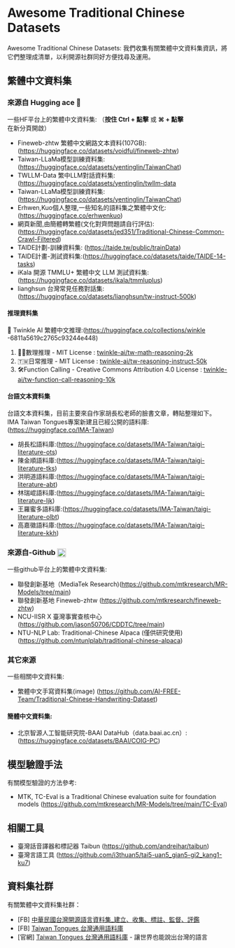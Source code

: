 # Awesome Traditional Chinese Datasets
Awesome Traditional Chinese Datasets: 
我們收集有關繁體中文資料集資訊，將它們整理成清單，以利開源社群同好方便找尋及運用。

## 繁體中文資料集

### 來源自 Hugging ace 🤗
一些HF平台上的繁體中文資料集: （**按住 Ctrl + 點擊** 或 **⌘ + 點擊** 在新分頁開啟）
- Fineweb-zhtw 繁體中文網路文本資料(107GB):(https://huggingface.co/datasets/voidful/fineweb-zhtw)
- Taiwan-LLaMa模型訓練資料集: (https://huggingface.co/datasets/yentinglin/TaiwanChat)
- TWLLM-Data 繁中LLM對話資料集:(https://huggingface.co/datasets/yentinglin/twllm-data
- Taiwan-LLaMa模型訓練資料集: (https://huggingface.co/datasets/yentinglin/TaiwanChat)
- Erhwen,Kuo個人整理,一些知名的語料集之繁體中文化:(https://huggingface.co/erhwenkuo)
- 網頁新聞,由簡體轉繁體(文化對齊問題請自行評估):(https://huggingface.co/datasets/jed351/Traditional-Chinese-Common-Crawl-Filtered)
- TAIDE計劃-訓練資料集: (https://taide.tw/public/trainData)
- TAIDE計畫-測試資料集:(https://huggingface.co/datasets/taide/TAIDE-14-tasks)
- iKala 開源 TMMLU+ 繁體中文 LLM 測試資料集:(https://huggingface.co/datasets/ikala/tmmluplus)
- lianghsun 台灣常見任務對話集: (https://huggingface.co/datasets/lianghsun/tw-instruct-500k)

#### 推理資料集
🤗 Twinkle AI 繁體中文推理:(https://huggingface.co/collections/winkle -6811a5619c2765c93244e448)
1. 👩‍🏫數理推理 - MIT License : [twinkle-ai/tw-math-reasoning-2k](https://huggingface.co/datasets/twinkle-ai/tw-math-reasoning-2k)
2. 🇹🇼日常推理 - MIT License : [twinkle-ai/tw-reasoning-instruct-50k](https://huggingface.co/datasets/twinkle-ai/tw-reasoning-instruct-50k)
3. 🛠Function Calling - Creative Commons Attribution 4.0 License : [twinkle-ai/tw-function-call-reasoning-10k](https://huggingface.co/datasets/twinkle-ai/tw-function-call-reasoning-10k)

#### 台語文本資料集
台語文本資料集，目前主要來自作家胡長松老師的臉書文章，轉貼整理如下。
IMA Taiwan Tongues專案新建且已經公開的語料庫:(https://huggingface.co/IMA-Taiwan)
- 胡長松語料庫:(https://huggingface.co/datasets/IMA-Taiwan/taigi-literature-ots)
- 陳金順語料庫:(https://huggingface.co/datasets/IMA-Taiwan/taigi-literature-tks)
- 洪明道語料庫:(https://huggingface.co/datasets/IMA-Taiwan/taigi-literature-abt)
- 林瑞崐語料庫:(https://huggingface.co/datasets/IMA-Taiwan/taigi-literature-ljk)
- 王羅蜜多語料庫:(https://huggingface.co/datasets/IMA-Taiwan/taigi-literature-olbt)
- 高嘉徽語料庫:(https://huggingface.co/datasets/IMA-Taiwan/taigi-literature-kkh)

### 來源自-Github <img class="emoji" title=":octocat:" alt=":octocat:" src="https://github.githubassets.com/images/icons/emoji/octocat.png" height="20" width="20" align="absmiddle">

一些github平台上的繁體中文資料集:
- 聯發創新基地（MediaTek Research)(https://github.com/mtkresearch/MR-Models/tree/main)
- 聯發創新基地 Fineweb-zhtw (https://github.com/mtkresearch/fineweb-zhtw)
- NCU-IISR X 臺灣事實查核中心(https://github.com/jason50706/CDDTC/tree/main)
- NTU-NLP Lab: Traditional-Chinese Alpaca (僅供研究使用)
(https://github.com/ntunlplab/traditional-chinese-alpaca)

### 其它來源
一些相關中文資料集:
- 繁體中文手寫資料集(image) (https://github.com/AI-FREE-Team/Traditional-Chinese-Handwriting-Dataset)

#### 簡體中文資料集:
- 北京智源人工智能研究院-BAAI DataHub（data.baai.ac.cn）:(https://huggingface.co/datasets/BAAI/COIG-PC)

## 模型驗證手法
有關模型驗證的方法參考:
- MTK, TC-Eval is a Traditional Chinese evaluation suite for foundation models (https://github.com/mtkresearch/MR-Models/tree/main/TC-Eval)

## 相關工具
- 臺灣話音譯器和標記器 Taibun (https://github.com/andreihar/taibun)
- 臺灣言語工具 (https://github.com/i3thuan5/tai5-uan5_gian5-gi2_kang1-ku7)

## 資料集社群
有關繁體中文資料集社群：
- [FB] [中華民國台灣開源語言資料集_建立、收集、標註、監督、評鑑](https://www.facebook.com/groups/290103150640341/)
- [FB] [Taiwan Tongues 台灣通用語料庫](https://www.facebook.com/taiwan.tongues)
- [官網] [Taiwan Tongues 台灣通用語料庫](https://tt.ima.org.tw/) - 讓世界也能說出台灣的語言
<!--stackedit_data:
eyJoaXN0b3J5IjpbODU5NjA1NTc4LDY0NjM4MTU2MCwxMTIwND
c0NzddfQ==
-->